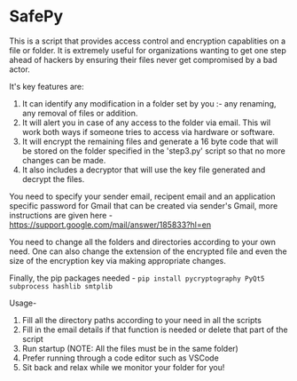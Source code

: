 # SafePy
This is a script that provides access control and encryption capablities on a file or folder.
It is extremely useful for organizations wanting to get one step ahead of hackers by ensuring their files never get compromised by a bad actor.

It's key features are:
1. It can identify any modification in a folder set by you :- any renaming, any removal of files or addition.
2. It will alert you in case of any access to the folder via email. This wil work both ways if someone tries to access via hardware or software.
3. It will encrypt the remaining files and generate a 16 byte code that will be stored on the folder specified in the 'step3.py' script so that no more changes can be made.
4. It also includes a decryptor that will use the key file generated and decrypt the files.

You need to specify your sender email, recipent email and an application specific password for Gmail that can be created via sender's Gmail,
more instructions are given here - https://support.google.com/mail/answer/185833?hl=en

You need to change all the folders and directories according to your own need.
One can also change the extension of the encrypted file and even the size of the encryption key via making appropriate changes.

Finally, the pip packages needed -
`pip install pycryptography PyQt5 subprocess hashlib smtplib`

Usage-
1) Fill all the directory paths according to your need in all the scripts
2) Fill in the email details if that function is needed or delete that part of the script
3) Run startup (NOTE: All the files must be in the same folder)
4) Prefer running through a code editor such as VSCode
5) Sit back and relax while we monitor your folder for you!


